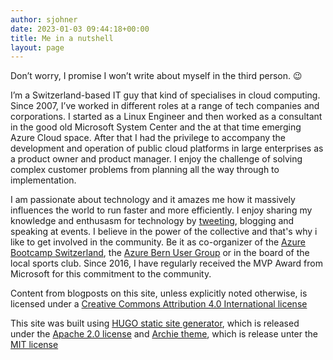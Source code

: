 ```yaml
---
author: sjohner
date: 2023-01-03 09:44:18+00:00
title: Me in a nutshell
layout: page
---
```


Don’t worry, I promise I won’t write about myself in the third person. 😉

I’m a Switzerland-based IT guy that kind of specialises in cloud computing. Since 2007, I’ve worked in different roles at a range of tech companies and corporations. I started as a Linux Engineer and then worked as a consultant in the good old Microsoft System Center and the at that time emerging  Azure Cloud space. After that I had the privilege to accompany the development and operation of public cloud platforms in large enterprises as a product owner and product manager. I enjoy the challenge of solving complex customer problems from planning all the way through to implementation.

I am passionate about technology and it amazes me how it massively influences the world to run faster and more efficiently. I enjoy sharing my knowledge and enthusasm for technology by [tweeting](https://twitter.com/johnerstefan), blogging and speaking at events. I believe in the power of the collective and that's why i like to get involved in the community. Be it as co-organizer of the [Azure Bootcamp Switzerland](https://azurebootcamp.ch), the [Azure Bern User Group](https://www.meetup.com/de-DE/azure-cloud-bern-user-group/) or in the board of the local sports club. Since 2016, I have regularly received the MVP Award from Microsoft for this commitment to the community.

Content from blogposts on this site, unless explicitly noted otherwise, is licensed under a [Creative Commons Attribution 4.0 International license](https://creativecommons.org/licenses/by/4.0/)

This site was built using [HUGO static site generator](https://gohugo.io/), which is released under the [Apache 2.0 license](https://gohugo.io/about/license/) and [Archie theme](https://github.com/athul/archie), which is release unter the [MIT license](https://github.com/athul/archie/blob/master/LICENSE)
